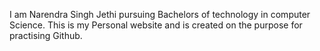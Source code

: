 I am Narendra Singh Jethi pursuing Bachelors of technology in computer Science.
This is my Personal website and is created on the purpose for practising Github.
